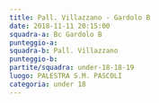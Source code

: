 ```yaml
---
title: Pall. Villazzano - Gardolo B
date: 2018-11-11 20:15:00
squadra-a: Bc Gardolo B
punteggio-a: 
squadra-b: Pall. Villazzano
punteggio-b: 
partite/squadra: under-18-18-19
luogo: PALESTRA S.M. PASCOLI
categoria: under 18
---
```

